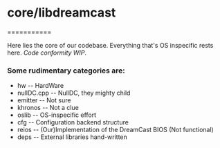 # core/libdreamcast
===========

Here lies the core of our codebase. Everything that's OS inspecific rests here.
_Code conformity WIP_. 

### Some rudimentary categories are:
- hw			-- HardWare
- nullDC.cpp	-- NullDC, they mighty child
- emitter		-- Not sure
- khronos		-- Not a clue
- oslib			-- OS-inspecific effort
- cfg			-- Configuration backend structure
- reios			-- (Our)Implementation of the DreamCast BIOS (Not functional)
- deps			-- External libraries hand-written
